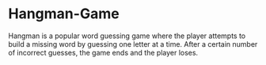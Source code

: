 # Hangman-Game
Hangman is a popular word guessing game where the player attempts to build a missing word by guessing one letter at a time. After a certain number of incorrect guesses, the game ends and the player loses.
